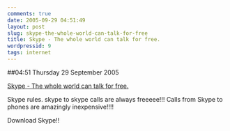 ```yaml
---
comments: true
date: 2005-09-29 04:51:49
layout: post
slug: skype-the-whole-world-can-talk-for-free
title: Skype - The whole world can talk for free.
wordpressid: 9
tags: internet
---
```


##04:51 Thursday 29 September 2005

[Skype - The whole world can talk for free.](http://skype.com/helloagain.html)

Skype rules.  skype to skype calls are always freeeee!!! Calls from Skype to phones are amazingly inexpensive!!!!

Download Skype!!
